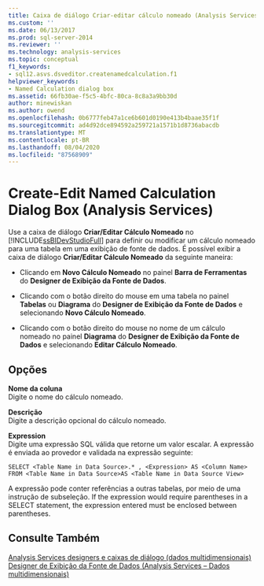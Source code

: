 ```yaml
---
title: Caixa de diálogo Criar-editar cálculo nomeado (Analysis Services) | Microsoft Docs
ms.custom: ''
ms.date: 06/13/2017
ms.prod: sql-server-2014
ms.reviewer: ''
ms.technology: analysis-services
ms.topic: conceptual
f1_keywords:
- sql12.asvs.dsveditor.createnamedcalculation.f1
helpviewer_keywords:
- Named Calculation dialog box
ms.assetid: 66fb30ae-f5c5-4bfc-80ca-8c8a3a9bb30d
author: minewiskan
ms.author: owend
ms.openlocfilehash: 0b6777feb47a1ce6b601d0190e413b4baae35f1f
ms.sourcegitcommit: ad4d92dce894592a259721a1571b1d8736abacdb
ms.translationtype: MT
ms.contentlocale: pt-BR
ms.lasthandoff: 08/04/2020
ms.locfileid: "87568909"
---
```

# <a name="create-edit-named-calculation-dialog-box-analysis-services"></a>Create-Edit Named Calculation Dialog Box (Analysis Services)
  Use a caixa de diálogo **Criar/Editar Cálculo Nomeado** no [!INCLUDE[ssBIDevStudioFull](../includes/ssbidevstudiofull-md.md)] para definir ou modificar um cálculo nomeado para uma tabela em uma exibição de fonte de dados. É possível exibir a caixa de diálogo **Criar/Editar Cálculo Nomeado** da seguinte maneira:  
  
-   Clicando em **Novo Cálculo Nomeado** no painel **Barra de Ferramentas** do **Designer de Exibição da Fonte de Dados**.  
  
-   Clicando com o botão direito do mouse em uma tabela no painel **Tabelas** ou **Diagrama** do **Designer de Exibição da Fonte de Dados** e selecionando **Novo Cálculo Nomeado**.  
  
-   Clicando com o botão direito do mouse no nome de um cálculo nomeado no painel **Diagrama** do **Designer de Exibição da Fonte de Dados** e selecionando **Editar Cálculo Nomeado**.  
  
## <a name="options"></a>Opções  
 **Nome da coluna**  
 Digite o nome do cálculo nomeado.  
  
 **Descrição**  
 Digite a descrição opcional do cálculo nomeado.  
  
 **Expression**  
 Digite uma expressão SQL válida que retorne um valor escalar. A expressão é enviada ao provedor e validada na expressão seguinte:  
  
```  
SELECT <Table Name in Data Source>.* , <Expression> AS <Column Name> FROM <Table Name in Data Source>AS <Table Name in Data Source View>  
```  
  
 A expressão pode conter referências a outras tabelas, por meio de uma instrução de subseleção. If the expression would require parentheses in a SELECT statement, the expression entered must be enclosed between parentheses.  
  
## <a name="see-also"></a>Consulte Também  
 [Analysis Services designers e caixas de diálogo &#40;dados multidimensionais&#41;](analysis-services-designers-and-dialog-boxes-multidimensional-data.md)   
 [Designer de Exibição da Fonte de Dados &#40;Analysis Services – Dados multidimensionais&#41;](data-source-view-designer-analysis-services-multidimensional-data.md)  
  
  
